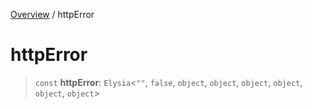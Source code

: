 [Overview](../index.md) / httpError

# httpError

> `const` **httpError**: `Elysia`\<`""`, `false`, `object`, `object`, `object`, `object`, `object`, `object`\>
